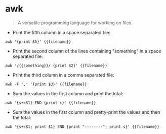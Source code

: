 # awk

> A versatile programming language for working on files.

- Print the fifth column in a space separated file:

`awk '{print $5}' {{filename}}`

- Print the second column of the lines containing "something" in a space separated file:

`awk '/{{something}}/ {print $2}' {{filename}}`

- Print the third column in a comma separated file:

`awk -F ',' '{print $3}' {{filename}}`

- Sum the values in the first column and print the total:

`awk '{s+=$1} END {print s}' {{filename}}`

- Sum the values in the first column and pretty-print the values and then the total:

`awk '{s+=$1; print $1} END {print "--------"; print s}' {{filename}}`
